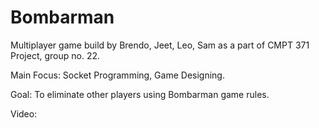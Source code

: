 # Bombarman

Multiplayer game build by Brendo, Jeet, Leo, Sam as a part of CMPT 371 Project, group no. 22.

Main Focus:
Socket Programming, Game Designing.

Goal:
To eliminate other players using Bombarman game rules.

Video:
